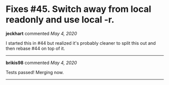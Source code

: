 # Fixes #45. Switch away from local readonly and use local -r.

**jeckhart** commented *May 4, 2020*

I started this in #44 but realized it's probably cleaner to split this out and then rebase #44 on top of it.
<br />
***


**brikis98** commented *May 4, 2020*

Tests passed! Merging now.
***

